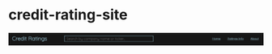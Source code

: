 # credit-rating-site



<img src="/example-images/basic.png" alt="Default navbar" title="This is the default navbar visible on all pages.">

